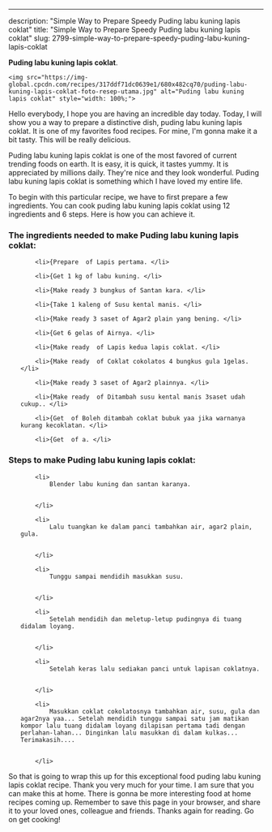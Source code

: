 ---
description: "Simple Way to Prepare Speedy Puding labu kuning lapis coklat"
title: "Simple Way to Prepare Speedy Puding labu kuning lapis coklat"
slug: 2799-simple-way-to-prepare-speedy-puding-labu-kuning-lapis-coklat

<p>
	<strong>Puding labu kuning lapis coklat</strong>. 
	
</p>
<p>
	
	<img src="https://img-global.cpcdn.com/recipes/317ddf71dc0639e1/680x482cq70/puding-labu-kuning-lapis-coklat-foto-resep-utama.jpg" alt="Puding labu kuning lapis coklat" style="width: 100%;">
	
	
</p>
<p>
	Hello everybody, I hope you are having an incredible day today. Today, I will show you a way to prepare a distinctive dish, puding labu kuning lapis coklat. It is one of my favorites food recipes. For mine, I'm gonna make it a bit tasty. This will be really delicious.
</p>
	
<p>
	
</p>
<p>
	Puding labu kuning lapis coklat is one of the most favored of current trending foods on earth. It is easy, it is quick, it tastes yummy. It is appreciated by millions daily. They're nice and they look wonderful. Puding labu kuning lapis coklat is something which I have loved my entire life.
</p>

<p>
To begin with this particular recipe, we have to first prepare a few ingredients. You can cook puding labu kuning lapis coklat using 12 ingredients and 6 steps. Here is how you can achieve it.
</p>

<h3>The ingredients needed to make Puding labu kuning lapis coklat:</h3>

<ol>
	
		<li>{Prepare  of Lapis pertama. </li>
	
		<li>{Get 1 kg of labu kuning. </li>
	
		<li>{Make ready 3 bungkus of Santan kara. </li>
	
		<li>{Take 1 kaleng of Susu kental manis. </li>
	
		<li>{Make ready 3 saset of Agar2 plain yang bening. </li>
	
		<li>{Get 6 gelas of Airnya. </li>
	
		<li>{Make ready  of Lapis kedua lapis coklat. </li>
	
		<li>{Make ready  of Coklat cokolatos 4 bungkus gula 1gelas. </li>
	
		<li>{Make ready 3 saset of Agar2 plainnya. </li>
	
		<li>{Make ready  of Ditambah susu kental manis 3saset udah cukup.. </li>
	
		<li>{Get  of Boleh ditambah coklat bubuk yaa jika warnanya kurang kecoklatan. </li>
	
		<li>{Get  of a. </li>
	
</ol>
<p>
	
</p>

<h3>Steps to make Puding labu kuning lapis coklat:</h3>

<ol>
	
		<li>
			Blender labu kuning dan santan karanya.
			
			
		</li>
	
		<li>
			Lalu tuangkan ke dalam panci tambahkan air, agar2 plain, gula.
			
			
		</li>
	
		<li>
			Tunggu sampai mendidih masukkan susu.
			
			
		</li>
	
		<li>
			Setelah mendidih dan meletup-letup pudingnya di tuang didalam loyang.
			
			
		</li>
	
		<li>
			Setelah keras lalu sediakan panci untuk lapisan coklatnya.
			
			
		</li>
	
		<li>
			Masukkan coklat cokolatosnya tambahkan air, susu, gula dan agar2nya yaa... Setelah mendidih tunggu sampai satu jam matikan kompor lalu tuang didalam loyang dilapisan pertama tadi dengan perlahan-lahan... Dinginkan lalu masukkan di dalam kulkas... Terimakasih....
			
			
		</li>
	
</ol>

<p>
	
</p>

<p>
	So that is going to wrap this up for this exceptional food puding labu kuning lapis coklat recipe. Thank you very much for your time. I am sure that you can make this at home. There is gonna be more interesting food at home recipes coming up. Remember to save this page in your browser, and share it to your loved ones, colleague and friends. Thanks again for reading. Go on get cooking!
</p>
